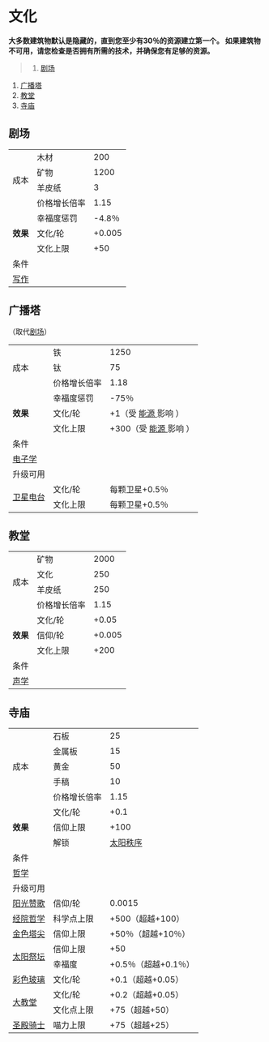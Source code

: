 # 文化
**大多数建筑物默认是隐藏的，直到您至少有30％的资源建立第一个。 如果建筑物不可用，请您检查是否拥有所需的技术，并确保您有足够的资源。**

>1. [剧场](#剧场 "剧场")
1. [广播塔](#广播塔 "广播塔")
1. [教堂](#教堂 "教堂")
1. [寺庙](#寺庙 "寺庙")


## 剧场
<table class="wikitable">
	<tbody>
		<tr>
			<td rowspan="4" class="em">
							成本
			</td>
			<td>
							木材
			</td>
			<td>
							200
			</td>
		</tr>
		<tr>
			<td>
						矿物
			</td>
			<td>
						1200
			</td>
		</tr>
		<tr>
			<td>
						羊皮纸
			</td>
			<td>
						3
			</td>
		</tr>
		<tr>
			<td>
						价格增长倍率
			</td>
			<td>
						1.15
			</td>
		</tr>
		<tr>
			<td rowspan="3">
				<strong>
							效果
				</strong>
			</td>
			<td>
						幸福度惩罚
			</td>
			<td>
						-4.8％
			</td>
		</tr>
		<tr>
			<td>
						文化/轮
			</td>
			<td>
						+0.005
			</td>
		</tr>
		<tr>
			<td>
						文化上限
			</td>
			<td>
						+50
			</td>
		</tr>
		<tr>
			<td colspan="3" class="em">
						条件
			</td>
		</tr>
		<tr>
			<td colspan="3">
				<a href="?file=001-猫咪百科/03-科技/01-科技#写作">
							写作
				</a>
			</td>
		</tr>
	</tbody>
</table>

## 广播塔
（取代<a href="?file=001-猫咪百科/01-建筑物/07-文化建筑#剧场">剧场</a>）
<table class="wikitable">
	<tbody>
		<tr>
			<td rowspan="3" class="em">
							成本
			</td>
			<td>
							铁
			</td>
			<td>
							1250
			</td>
		</tr>
		<tr>
			<td>
						钛
			</td>
			<td>
						75
			</td>
		</tr>
		<tr>
			<td>
						价格增长倍率
			</td>
			<td>
						1.18
			</td>
		</tr>
		<tr>
			<td rowspan="3">
				<strong>
							效果
				</strong>
			</td>
			<td>
						幸福度惩罚
			</td>
			<td>
						-75％
			</td>
		</tr>
		<tr>
			<td>
						文化/轮
			</td>
			<td>
						+1（受
				<a href="?file=003-资源大全/17-能源#能源">
							能源
				</a>
						影响
						）
			</td>
		</tr>
		<tr>
			<td>
						文化上限
			</td>
			<td>
						+300（受
				<a href="?file=003-资源大全/17-能源#能源">
							能源
				</a>
						影响
						）
			</td>
		</tr>
		<tr>
			<td colspan="3" class="em">
						条件
			</td>
		</tr>
		<tr>
			<td colspan="3">
				<a href="?file=001-猫咪百科/03-科技/01-科技#电子学">
							电子学
				</a>
			</td>
		</tr>
		<tr>
			<td colspan="3" class="em">
						升级可用
			</td>
		</tr>
		<tr>
			<td rowspan="2">
				<a href="?file=001-猫咪百科/04-作坊/01-升级#卫星电台">
							卫星电台
				</a>
			</td>
			<td>
						文化/轮
			</td>
			<td>
						每颗卫星+0.5％
			</td>
		</tr>
		<tr>
			<td>
						文化上限
			</td>
			<td>
						每颗卫星+0.5％
			</td>
		</tr>
	</tbody>
</table>

## 教堂
<table class="wikitable">
	<tbody>
		<tr>
			<td rowspan="4" class="em">
							成本
			</td>
			<td>
							矿物
			</td>
			<td>
							2000
			</td>
		</tr>
		<tr>
			<td>
						文化
			</td>
			<td>
						250
			</td>
		</tr>
		<tr>
			<td>
						羊皮纸
			</td>
			<td>
						250
			</td>
		</tr>
		<tr>
			<td>
						价格增长倍率
			</td>
			<td>
						1.15
			</td>
		</tr>
		<tr>
			<td rowspan="3">
				<strong>
							效果
				</strong>
			</td>
			<td>
						文化/轮
			</td>
			<td>
						+0.05
			</td>
		</tr>
		<tr>
			<td>
						信仰/轮
			</td>
			<td>
						+0.005
			</td>
		</tr>
		<tr>
			<td>
						文化上限
			</td>
			<td>
						+200
			</td>
		</tr>
		<tr>
			<td colspan="3" class="em">
						条件
			</td>
		</tr>
		<tr>
			<td colspan="3">
				<a href="?file=001-猫咪百科/03-科技/01-科技#声学">
							声学
				</a>
			</td>
		</tr>
	</tbody>
</table>

## 寺庙
<table class="wikitable">
	<tbody>
		<tr>
			<td rowspan="5" class="em">
							成本
			</td>
			<td>
							石板
			</td>
			<td>
							25
			</td>
		</tr>
		<tr>
			<td>
						金属板
			</td>
			<td>
						15
			</td>
		</tr>
		<tr>
			<td>
						黄金
			</td>
			<td>
						50
			</td>
		</tr>
		<tr>
			<td>
						手稿
			</td>
			<td>
						10
			</td>
		</tr>
		<tr>
			<td>
						价格增长倍率
			</td>
			<td>
						1.15
			</td>
		</tr>
		<tr>
			<td rowspan="3">
				<strong>
							效果
				</strong>
			</td>
			<td>
						文化/轮
			</td>
			<td>
						+0.1
			</td>
		</tr>
		<tr>
			<td>
						信仰上限
			</td>
			<td>
						+100
			</td>
		</tr>
		<tr>
			<td>
						解锁
			</td>
			<td>
				<a href="?file=001-猫咪百科/06-宗教/002-太阳秩序">
							太阳秩序
				</a>
			</td>
		</tr>
		<tr>
			<td colspan="3" class="em">
						条件
			</td>
		</tr>
		<tr>
			<td colspan="3">
				<a href="?file=001-猫咪百科/03-科技/01-科技#哲学">
							哲学
				</a>
			</td>
		</tr>
		<tr>
			<td colspan="3" class="em">
						升级可用
			</td>
		</tr>
		<tr>
			<td>
				<a href="?file=001-猫咪百科/06-宗教/002-太阳秩序#阳光赞歌">
							阳光赞歌
				</a>
			</td>
			<td>
						信仰/轮
			</td>
			<td>
						0.0015
			</td>
		</tr>
		<tr>
			<td>
				<a href="?file=001-猫咪百科/06-宗教/002-太阳秩序#经院哲学">
							经院哲学
				</a>
			</td>
			<td>
						科学点上限
			</td>
			<td>
						+500（超越+100）
			</td>
		</tr>
		<tr>
			<td>
				<a href="?file=001-猫咪百科/06-宗教/002-太阳秩序#金色塔尖">
							金色塔尖
				</a>
			</td>
			<td>
						信仰上限
			</td>
			<td>
						+50％（超越+10％）
			</td>
		</tr>
		<tr>
			<td rowspan="2">
				<a href="?file=001-猫咪百科/06-宗教/002-太阳秩序#太阳祭坛">
							太阳祭坛
				</a>
			</td>
			<td>
						信仰上限
			</td>
			<td>
						+50
			</td>
		</tr>
		<tr>
			<td>
						幸福度
			</td>
			<td>
						+0.5％（超越+0.1％）
			</td>
		</tr>
		<tr>
			<td>
				<a href="?file=001-猫咪百科/06-宗教/002-太阳秩序#彩色玻璃">
							彩色玻璃
				</a>
			</td>
			<td>
						文化/轮
			</td>
			<td>
						+0.1（超越+0.05）
			</td>
		</tr>
		<tr>
			<td rowspan="2">
				<a href="?file=001-猫咪百科/06-宗教/002-太阳秩序#大教堂">
							大教堂
				</a>
			</td>
			<td>
						文化/轮
			</td>
			<td>
						+0.2（超越+0.05）
			</td>
		</tr>
		<tr>
			<td>
						文化点上限
			</td>
			<td>
						+75（超越+50）
			</td>
		</tr>
		<tr>
			<td>
				<a href="?file=001-猫咪百科/06-宗教/002-太阳秩序#圣殿骑士">
							圣殿骑士
				</a>
			</td>
			<td>
						喵力上限
			</td>
			<td>
						+75（超越+25）
			</td>
		</tr>
	</tbody>
</table>
